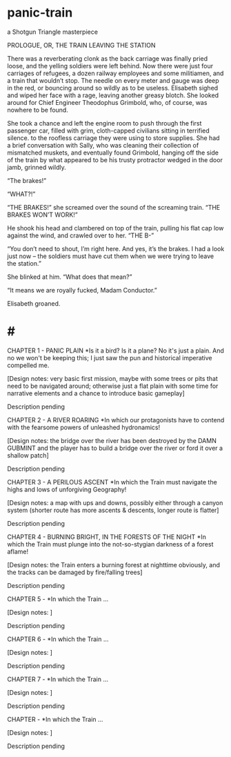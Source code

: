 # panic-train
a Shotgun Triangle masterpiece

PROLOGUE, OR, THE TRAIN LEAVING THE STATION

There was a reverberating clonk as the back carriage was finally pried loose, and the yelling soldiers were left behind.  Now there were just four carriages of refugees, a dozen railway employees and some militiamen, and a train that wouldn’t stop.
The needle on every meter and gauge was deep in the red, or bouncing around so wildly as to be useless. Elisabeth sighed and wiped her face with a rage, leaving another greasy blotch. She looked around for Chief Engineer Theodophus Grimbold, who, of course, was nowhere to be found. 

She took a chance and left the engine room to push through the first passenger car, filled with grim, cloth-capped civilians sitting in terrified silence. to the roofless carriage they were using to store supplies. She had a brief conversation with Sally, who was cleaning their collection of mismatched muskets, and eventually found Grimbold, hanging off the side of the train by what appeared to be his trusty protractor wedged in the door jamb, grinned wildly.

“The brakes!”

“WHAT?!”

“THE BRAKES!” she screamed over the sound of the screaming train. “THE BRAKES WON’T WORK!”

He shook his head and clambered on top of the train, pulling his flat cap low against the wind, and crawled over to her.
“THE B-”

“You don’t need to shout, I’m right here. And yes, it’s the brakes. I had a look just now – the soldiers must have cut them when we were trying to leave the station.”

She blinked at him. “What does that mean?”

“It means we are royally fucked, Madam Conductor.”

Elisabeth groaned.

#     #     #

CHAPTER 1 - PANIC PLAIN
*Is it a bird? Is it a plane? No it's just a plain. And no we won't be keeping this; I just saw the pun and historical imperative compelled me.

[Design notes: very basic first mission, maybe with some trees or pits that need to be navigated around; otherwise just a flat plain with some time for narrative elements and a chance to introduce basic gameplay]

Description pending

CHAPTER 2 - A RIVER ROARING
*In which our protagonists have to contend with the fearsome powers of unleashed hydronamics!

[Design notes: the bridge over the river has been destroyed by the DAMN GUBMINT and the player has to build a bridge over the river or ford it over a shallow patch]

Description pending

CHAPTER 3 - A PERILOUS ASCENT
*In which the Train must navigate the highs and lows of unforgiving Geography!

[Design notes: a map with ups and downs, possibly either through a canyon system (shorter route has more ascents & descents, longer route is flatter]

Description pending

CHAPTER 4 - BURNING BRIGHT, IN THE FORESTS OF THE NIGHT
*In which the Train must plunge into the not-so-stygian darkness of a forest aflame!

[Design notes: the Train enters a burning forest at nighttime obviously, and the tracks can be damaged by fire/falling trees]

Description pending

CHAPTER 5 - 
*In which the Train ...

[Design notes: ]

Description pending

CHAPTER 6 - 
*In which the Train ...

[Design notes: ]

Description pending

CHAPTER 7 - 
*In which the Train ...

[Design notes: ]

Description pending

CHAPTER  - 
*In which the Train ...

[Design notes: ]

Description pending
